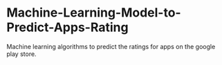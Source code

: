 # Machine-Learning-Model-to-Predict-Apps-Rating
Machine learning algorithms to predict the ratings for apps on the google play store.
